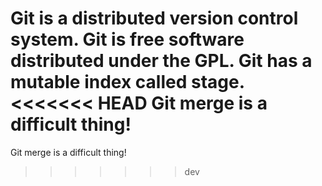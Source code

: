 Git is a distributed version control system.
Git is free software distributed under the GPL.
Git has a mutable index called stage.
<<<<<<< HEAD
Git merge is a difficult thing!
=======
Git merge is a difficult thing!
>>>>>>> dev
